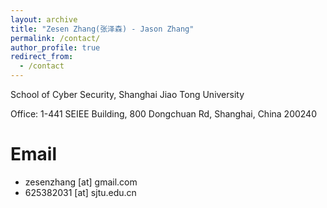 ```yaml
---
layout: archive
title: "Zesen Zhang(张泽森) - Jason Zhang"
permalink: /contact/
author_profile: true
redirect_from:
  - /contact
---
```


School of Cyber Security, Shanghai Jiao Tong University

Office: 1-441 SEIEE Building, 800 Dongchuan Rd, Shanghai, China 200240

Email
======
* zesenzhang [at] gmail.com
* 625382031 [at] sjtu.edu.cn
